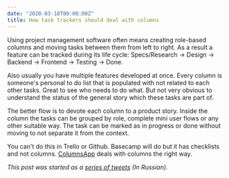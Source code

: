 ```yaml
---
date: "2020-03-18T00:00:00Z"
title: How task trackers should deal with columns
---
```


Using project management software often means creating role-based columns and moving tasks between them from left to right. As a result a feature can be tracked during its life cycle:  Specs/Research -> Design -> Backend -> Frontend -> Testing -> Done.

Also usually you have multiple features developed at once. Every column is someone's personal to do list that is populated with not related to each other tasks. Great to see who needs to do what. But not very obvious to understand the status of the general story which these tasks are part of.

The better flow is to devote each column to a product story. Inside the column the tasks can be grouped by role, complete mini user flows or any other suitable way. The task can be marked as in progress or done without moving to not separate it from the context.

You can't do this in Trello or Github. Basecamp will do but it has checklists and not columns. [ColumnsApp](https://twitter.com/ColumnsApp) deals with columns the right way.

_This post was started as a [series of tweets](https://twitter.com/accujazz/status/1240274806039166976) (In Russian)._